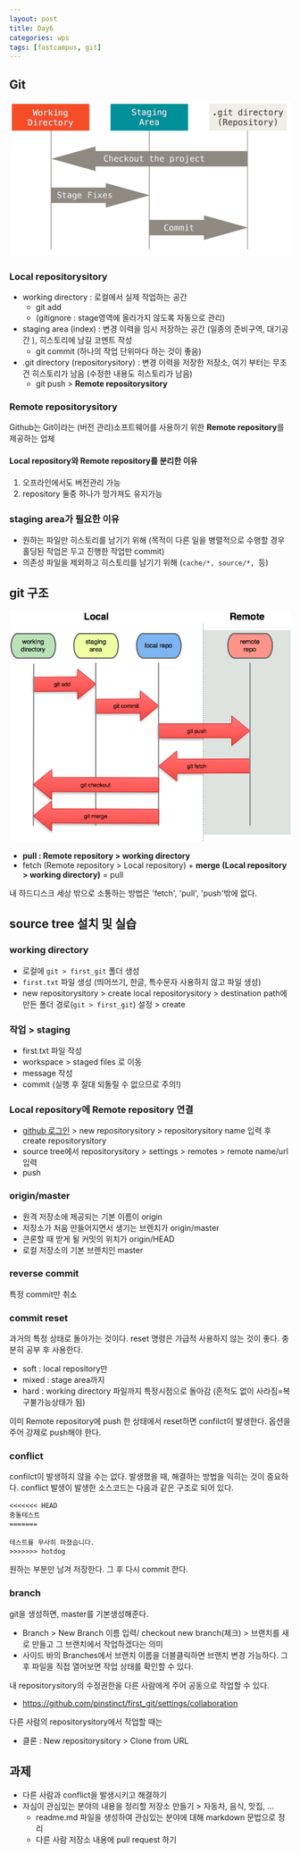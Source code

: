```yaml
---
layout: post
title: Day6
categories: wps
tags: [fastcampus, git]
---
```


## Git

![](/image/git-areas.png)

### Local repositorysitory

- working directory : 로컬에서 실제 작업하는 공간
  - git add
  - (gitignore : stage영역에 올라가지 않도록 자동으로 관리)
- staging area (index) : 변경 이력을 임시 저장하는 공간 (일종의 준비구역, 대기공간 ), 히스토리에 남길 코멘트 작성
  - git commit (하나의 작업 단위마다 하는 것이 좋음)
- .git directory (repositorysitory) :  변경 이력을 저장한 저장소, 여기 부터는 무조건 히스토리가 남음 (수정한 내용도 히스토리가 남음)
  - git push > **Remote repositorysitory**

### Remote repositorysitory

Github는 Git이라는 (버전 관리)소프트웨어를 사용하기 위한 **Remote repository**를 제공하는 업체

#### Local repository와  Remote repository를 분리한 이유

1. 오프라인에서도 버전관리 가능
2. repository 둘중 하나가 망가져도 유지가능

### staging area가 필요한 이유

- 원하는 파일만 히스토리를 남기기 위해 (목적이 다른 일을 병렬적으로 수행할 경우 홀딩된 작업은 두고 진행한 작업만 commit)
- 의존성 파일을 제외하고 히스토리를 남기기 위해 (`cache/*, source/*, `등)

## git 구조

![](/image/wps-git-command-flow.png)

- **pull :  Remote repository > working directory**
- fetch (Remote repository > Local repository) + **merge (Local repository > working directory)** = pull

내 하드디스크 세상 밖으로 소통하는 방법은 'fetch', 'pull', 'push'밖에 없다.

## source tree 설치 및 실습

### working directory

* 로컬에 `git > first_git` 폴더 생성
* `first.txt`  파일 생성 (띄어쓰기, 한글, 특수문자 사용하지 않고 파일 생성)
* new repositorysitory > create local repositorysitory > destination path에  만든 폴더 경로(`git > first_git`) 설정 > create

### 작업 > staging

- first.txt  파일 작성
- workspace > staged files 로 이동
- message 작성
- commit (실행 후 절대 되돌릴 수 없으므로 주의!)

### Local repository에 Remote repository 연결

- [github 로그인](https://github.com) > new repositorysitory > repositorysitory name 입력 후 create repositorysitory
- source tree에서 repositorysitory > settings > remotes > remote name/url 입력
- push

### origin/master

- 원격 저장소에 제공되는 기본 이름이 origin
- 저장소가 처음 만들어지면서 생기는 브렌치가 origin/master
- 큰론할 때 받게 될 커밋의 위치가 origin/HEAD
- 로컬 저장소의 기본 브렌치인 master

### reverse commit

특정 commit만 취소

### commit reset

과거의 특정 상태로 돌아가는 것이다. reset 명령은 가급적 사용하지 않는 것이 좋다. 충분히 공부 후 사용한다.

- soft : local repository만
- mixed : stage area까지
- hard : working directory 파일까지 특정시점으로 돌아감 (흔적도 없이 사라짐=복구불가능상태가 됨)

이미 Remote repository에 push 한 상태에서 reset하면 confilct이 발생한다. 옵션을 주어 강제로 push해야 한다.



### conflict

confilct이 발생하지 않을 수는 없다. 발생했을 때, 해결하는 방법을 익히는 것이 중요하다. conflict  발생이 발생한 소스코드는 다음과 같은 구조로 되어 있다.

```
<<<<<<< HEAD
충돌테스트
=======

테스트를 무사히 마쳤습니다.
>>>>>>> hotdog
```

원하는 부분만 남겨 저장한다. 그 후 다시 commit 한다.



### branch

git을 생성하면, master를 기본생성해준다.

- Branch > New Branch 이름 입력/ checkout new branch(체크) > 브랜치를 새로 만들고 그 브랜치에서 작업하겠다는 의미
- 사이드 바의 Branches에서 브랜치 이름을 더블클릭하면 브랜치 변경 가능하다. 그 후 파일을 직접 열어보면 작업 상태를 확인할 수 있다.

내 repositorysitory의 수정권한을 다른 사람에게 주어 공동으로 작업할 수 있다.

- https://github.com/pinstinct/first_git/settings/collaboration

다른 사람의 repositorysitory에서 작업할 때는

- 클론 :  New repositorysitory >  Clone from URL



## 과제
- 다른 사람과 conflict을 발생시키고 해결하기
- 자심이 관심있는 분야의 내용을 정리할 저장소 만들기 > 자동차, 음식, 맛집, ...
  - readme.md 파일을 생성하여 관심있는 분야에 대해 markdown 문법으로 정리
  - 다른 사람 저장소 내용에 pull request 하기
